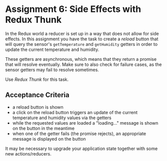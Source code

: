 # Assignment 6: Side Effects with Redux Thunk

In the Redux world a reducer is set up in a way that does not allow for side
effects. In this assignment you have the task to create a *reload* button that
will query the sensor's `getTemperature` and `getHumidity` getters in order to
update the current temperature and humidity.

These getters are asynchronous, which means that they return a promise that will
resolve eventually. Make sure to also check for failure cases, as the sensor
getters may fail to resolve sometimes.

Use *Redux Thunk* for this task.

## Acceptance Criteria

* a reload button is shown
* a click on the reload button triggers an update of the current temperature and
  humidity values via the getters
* while the requested values are loaded a "loading…" message is shown on the
  button in the meantime
* when one of the getter fails (the promise rejects), an appropriate message is
  displayed on the button

It may be necessary to upgrade your application state together with some new
actions/reducers.
